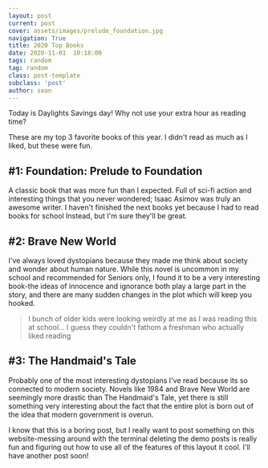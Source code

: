 ```yaml
---
layout: post
current: post
cover: assets/images/prelude_foundation.jpg
navigation: True
title: 2020 Top Books
date: 2020-11-01  10:18:00
tags: random
tag: random
class: post-template
subclass: 'post'
author: sean
---
```


Today is Daylights Savings day! Why not use your extra hour as reading time?

These are my top 3 favorite books of this year. I didn't read as much as I liked, but these were fun. 

## #1: Foundation: Prelude to Foundation
A classic book that was more fun than I expected. Full of sci-fi action and interesting things that you never wondered; Isaac Asimov was truly an awesome writer. I haven't finished the next books yet because I had to read books for school Instead, but I'm sure they'll be great.

## #2: Brave New World
I've always loved dystopians because they made me think about society and wonder about human nature. While this novel is uncommon in my school and recommended for Seniors only, I found it to be a very interesting book-the ideas of innocence and ignorance both play a large part in the story, and there are many sudden changes in the plot which will keep you hooked. 

> I bunch of older kids were looking weirdly at me as I was reading this at school... I guess they couldn't fathom a freshman who actually liked reading

## #3: The Handmaid's Tale
Probably one of the most interesting dystopians I've read because its so connected to modern society. Novels like 1984 and Brave New World are seemingly more drastic than The Handmaid's Tale, yet there is still something very interesting about the fact that the entire plot is born out of the idea that modern government is overun. 

I know that this is a boring post, but I really want to post something on this website-messing around with the terminal deleting the demo posts is really fun and figuring out how to use all of the features of this layout it cool. I'll have another post soon!